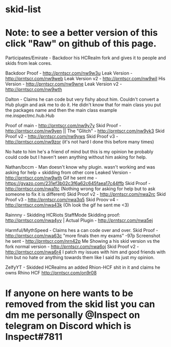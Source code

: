 # skid-list
# Note: to see a better version of this click "Raw" on github of this page.

Participates/Emirate - Backdoor his HCRealm fork and gives it to people and skids from leak cores.

Backdoor Proof - http://prntscr.com/nw9w3u
Leak Version - http://prntscr.com/nw9web
Leak Version v2 - http://prntscr.com/nw9wil
His Version - http://prntscr.com/nw9wne 
Leak Version v2 - http://prntscr.com/nw9wth

Dalton - Claims he can code but very fishy about him. Couldn't convert a Hub plugin and ask me to do it. He didn't know that for main class you put the packages name and then the main class example me.inspectmc.hub.Hub

Proof of main - http://prntscr.com/nw9y7y
Skid Proof - http://prntscr.com/nw9yen || The "Glitch" - http://prntscr.com/nw9yk3
Skid Proof v2 - http://prntscr.com/nw9yws
Skid Proof v3 - http://prntscr.com/nw9zor (it's not hard I done this before many times)

No hate to him he's a friend of mind but this is my opinion he probably could code but I haven't seen anything without him asking for help.

Nathan/bccm - Man doesn't know why plugin. wasn't working and was asking for help + skidding from other core
Leaked Version - http://prntscr.com/nw9wth
Gif he sent me - https://gyazo.com/231ef3b02c3f6a62c645faea17c44ffb
Skid Proof - http://prntscr.com/nwa1tc (Nothing wrong for asking for help but to ask someone to fix it is different)
Skid Proof v2 - http://prntscr.com/nwa2rc
Skid Proof v3 - http://prntscr.com/nwa3q5
Skid Proov v4 - http://prntscr.com/nwa43k (Oh look the gif he sent me <3)

Rainnny - Skidding HCRiots StaffMode 
Skidding proof: http://prntscr.com/nwa4yv | Actual Plugin - http://prntscr.com/nwa5ej

Harmful/MythSpeed - Claims hes a can code over and over.
Skid Proof - http://prntscr.com/nwa63c "more finals then my exams" -97p
Screenshot he sent - http://prntscr.com/nrn42p
Me Showing a his skid version vs the fork normal version - http://prntscr.com/nwa6oj
Skid Proof v2 - http://prntscr.com/nwa6r4
I patch my issues with him and good friends with him but no hate or anything towards them like I said its just my opinion.

ZelfyYT - Skidded HCRealms an added Rhion-HCF shit in it and claims he owns Rhino HCF http://prntscr.com/on9r08

# If anyone on here wants to be removed from the skid list you can dm me personally @Inspect on telegram on Discord which is Inspect#7811
